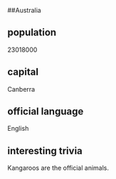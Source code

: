 ##Australia
## population
23018000

## capital
Canberra
 
## official language
English

## interesting trivia
Kangaroos are the official animals.


